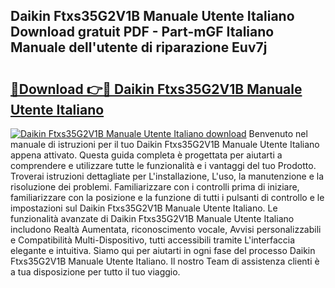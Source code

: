 ## Daikin Ftxs35G2V1B Manuale Utente Italiano Download gratuit PDF - Part-mGF Italiano Manuale dell'utente di riparazione Euv7j

# <h2><a href="http://df9z3i.blite.top/?on=Daikin+Ftxs35G2V1B+Manuale+Utente+Italiano">🔗Download 👉🔴 Daikin Ftxs35G2V1B Manuale Utente Italiano</a></h2>

[![Daikin Ftxs35G2V1B Manuale Utente Italiano download](https://i.imgur.com/lujVjoI.png)](http://df9z3i.blite.top/?on=Daikin+Ftxs35G2V1B+Manuale+Utente+Italiano)
Benvenuto nel manuale di istruzioni per il tuo Daikin Ftxs35G2V1B Manuale Utente Italiano appena attivato. Questa guida completa è progettata per aiutarti a comprendere e utilizzare tutte le funzionalità e i vantaggi del tuo Prodotto. Troverai istruzioni dettagliate per L'installazione, L'uso, la manutenzione e la risoluzione dei problemi. Familiarizzare con i controlli prima di iniziare, familiarizzare con la posizione e la funzione di tutti i pulsanti di controllo e le impostazioni sul Daikin Ftxs35G2V1B Manuale Utente Italiano. Le funzionalità avanzate di Daikin Ftxs35G2V1B Manuale Utente Italiano includono Realtà Aumentata, riconoscimento vocale, Avvisi personalizzabili e Compatibilità Multi-Dispositivo, tutti accessibili tramite L'interfaccia elegante e intuitiva. Siamo qui per aiutarti in ogni fase del processo Daikin Ftxs35G2V1B Manuale Utente Italiano. Il nostro Team di assistenza clienti è a tua disposizione per tutto il tuo viaggio.
